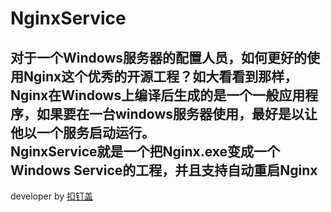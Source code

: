 # NginxService
对于一个Windows服务器的配置人员，如何更好的使用Nginx这个优秀的开源工程？如大看看到那样，Nginx在Windows上编译后生成的是一个一般应用程序，如果要在一台windows服务器使用，最好是以让他以一个服务启动运行。    
NginxService就是一个把Nginx.exe变成一个Windows Service的工程，并且支持自动重启Nginx      
--------------------------
developer by [扣钉盖](http://www.codingsky.com)
